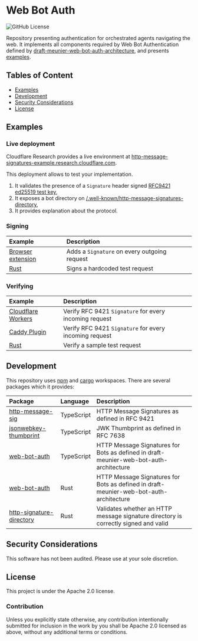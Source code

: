 # Web Bot Auth

![GitHub License](https://img.shields.io/github/license/cloudflareresearch/web-bot-auth)

Repository presenting authentication for orchestrated agents navigating the web.
It implements all components required by Web Bot Authentication defined by [draft-meunier-web-bot-auth-architecture](https://thibmeu.github.io/http-message-signatures-directory/draft-meunier-web-bot-auth-architecture.html), and presents [examples](#examples).

## Tables of Content

- [Examples](#examples)
- [Development](#development)
- [Security Considerations](#security-considerations)
- [License](#license)

## Examples

### Live deployment

Cloudflare Research provides a live environment at [http-message-signatures-example.research.cloudflare.com](https://http-message-signatures-example.research.cloudflare.com/).

This deployment allows to test your implementation.

1. It validates the presence of a `Signature` header signed [RFC9421 ed25519 test key](./examples/rfc9421-keys/ed25519.pem),
2. It exposes a bot directory on [/.well-known/http-message-signatures-directory](https://http-message-signatures-example.research.cloudflare.com/.well-known/http-message-signatures-directory),
3. It provides explanation about the protocol.

### Signing

| Example                                            | Description                                  |
| :------------------------------------------------- | :------------------------------------------- |
| [Browser extension](./examples/browser-extension/) | Adds a `Signature` on every outgoing request |
| [Rust](./examples/rust/)                           | Signs a hardcoded test request               |

### Verifying

| Example                                                | Description                                            |
| :----------------------------------------------------- | :----------------------------------------------------- |
| [Cloudflare Workers](./examples/verification-workers/) | Verify RFC 9421 `Signature` for every incoming request |
| [Caddy Plugin](./examples/caddy-plugin/)               | Verify RFC 9421 `Signature` for every incoming request |
| [Rust](./examples/rust/)                               | Verify a sample test request                           |

## Development

This repository uses [npm](https://docs.npmjs.com/cli/v11/using-npm/workspaces) and [cargo](https://doc.rust-lang.org/book/ch14-03-cargo-workspaces.html) workspaces. There are several packages which it provides:

| Package                                                    | Language   | Description                                                                            |
| :--------------------------------------------------------- | :--------- | :------------------------------------------------------------------------------------- |
| [http-message-sig](./packages/http-message-sig/)           | TypeScript | HTTP Message Signatures as defined in RFC 9421                                         |
| [jsonwebkey-thumbprint](./packages/jsonwebkey-thumbprint/) | TypeScript | JWK Thumbprint as defined in RFC 7638                                                  |
| [web-bot-auth](./packages/web-bot-auth/)                   | TypeScript | HTTP Message Signatures for Bots as defined in draft-meunier-web-bot-auth-architecture |
| [web-bot-auth](./crates/web-bot-auth/)                     | Rust       | HTTP Message Signatures for Bots as defined in draft-meunier-web-bot-auth-architecture |
| [http-signature-directory](./crates/http-signature-directory/)| Rust    | Validates whether an HTTP message signature directory is correctly signed and valid |

## Security Considerations

This software has not been audited. Please use at your sole discretion.

## License

This project is under the Apache 2.0 license.

### Contribution

Unless you explicitly state otherwise, any contribution intentionally submitted for inclusion in the work by you shall be Apache 2.0 licensed as above, without any additional terms or conditions.
